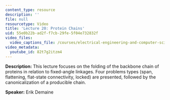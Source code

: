 ```yaml
---
content_type: resource
description: ''
file: null
resourcetype: Video
title: 'Lecture 20: Protein Chains'
uid: 55e0b22b-ad2f-f7cb-29fe-5f04e732832f
video_files:
  video_captions_file: /courses/electrical-engineering-and-computer-science/6-849-geometric-folding-algorithms-linkages-origami-polyhedra-fall-2012/class-and-lecture-videos/lecture-20-protein-chains/82t7g2itzm4.vtt
video_metadata:
  youtube_id: 82t7g2itzm4
---
```


**Description:** This lecture focuses on the folding of the backbone chain of proteins in relation to fixed-angle linkages. Four problems types (span, flattening, flat-state connectivity, locked) are presented, followed by the canonicalization of a producible chain.

**Speaker:** Erik Demaine